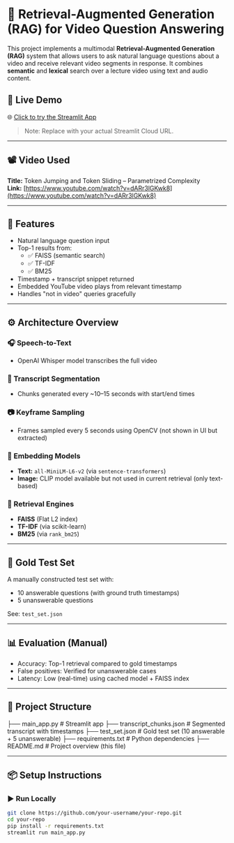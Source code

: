 # 🎥 Retrieval-Augmented Generation (RAG) for Video Question Answering

This project implements a multimodal **Retrieval-Augmented Generation (RAG)** system that allows users to ask natural language questions about a video and receive relevant video segments in response. It combines **semantic** and **lexical** search over a lecture video using text and audio content.

## 🔗 Live Demo

🌐 [Click to try the Streamlit App](https://share.streamlit.io/your-username/your-repo/main_app.py)

> Note: Replace with your actual Streamlit Cloud URL.

---

## 📽️ Video Used

**Title:** Token Jumping and Token Sliding – Parametrized Complexity  
**Link:** [https://www.youtube.com/watch?v=dARr3lGKwk8](https://www.youtube.com/watch?v=dARr3lGKwk8)

---

## 🧠 Features

- Natural language question input
- Top-1 results from:
  - ✅ FAISS (semantic search)
  - ✅ TF-IDF
  - ✅ BM25
- Timestamp + transcript snippet returned
- Embedded YouTube video plays from relevant timestamp
- Handles "not in video" queries gracefully

---

## ⚙️ Architecture Overview

### 🎧 Speech-to-Text
- OpenAI Whisper model transcribes the full video

### 📝 Transcript Segmentation
- Chunks generated every ~10–15 seconds with start/end times

### 📷 Keyframe Sampling
- Frames sampled every 5 seconds using OpenCV (not shown in UI but extracted)

### 🔎 Embedding Models
- **Text:** `all-MiniLM-L6-v2` (via `sentence-transformers`)  
- **Image:** CLIP model available but not used in current retrieval (only text-based)

### 🧠 Retrieval Engines
- **FAISS** (Flat L2 index)
- **TF-IDF** (via scikit-learn)
- **BM25** (via `rank_bm25`)

---

## 🧪 Gold Test Set

A manually constructed test set with:
- 10 answerable questions (with ground truth timestamps)
- 5 unanswerable questions

See: `test_set.json`

---

## 📊 Evaluation (Manual)

- Accuracy: Top-1 retrieval compared to gold timestamps
- False positives: Verified for unanswerable cases
- Latency: Low (real-time) using cached model + FAISS index

---

## 📂 Project Structure

├── main_app.py # Streamlit app
├── transcript_chunks.json # Segmented transcript with timestamps
├── test_set.json # Gold test set (10 answerable + 5 unanswerable)
├── requirements.txt # Python dependencies
├── README.md # Project overview (this file)


---

## 📦 Setup Instructions

### ▶️ Run Locally

```bash
git clone https://github.com/your-username/your-repo.git
cd your-repo
pip install -r requirements.txt
streamlit run main_app.py
